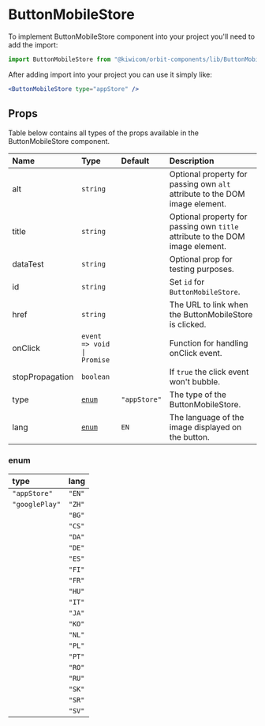 # ButtonMobileStore

To implement ButtonMobileStore component into your project you'll need to add the import:

```jsx
import ButtonMobileStore from "@kiwicom/orbit-components/lib/ButtonMobileStore";
```

After adding import into your project you can use it simply like:

```jsx
<ButtonMobileStore type="appStore" />
```

## Props

Table below contains all types of the props available in the ButtonMobileStore component.

| Name            | Type                       | Default      | Description                                                                   |
| :-------------- | :------------------------- | :----------- | :---------------------------------------------------------------------------- |
| alt             | `string`                   |              | Optional property for passing own `alt` attribute to the DOM image element.   |
| title           | `string`                   |              | Optional property for passing own `title` attribute to the DOM image element. |
| dataTest        | `string`                   |              | Optional prop for testing purposes.                                           |
| id              | `string`                   |              | Set `id` for `ButtonMobileStore`.                                             |
| href            | `string`                   |              | The URL to link when the ButtonMobileStore is clicked.                        |
| onClick         | `event => void \| Promise` |              | Function for handling onClick event.                                          |
| stopPropagation | `boolean`                  |              | If `true` the click event won't bubble.                                       |
| type            | [`enum`](#enum)            | `"appStore"` | The type of the ButtonMobileStore.                                            |
| lang            | [`enum`](#enum)            | `EN`         | The language of the image displayed on the button.                            |

### enum

| type           | lang   |
| :------------- | :----- |
| `"appStore"`   | `"EN"` |
| `"googlePlay"` | `"ZH"` |
|                | `"BG"` |
|                | `"CS"` |
|                | `"DA"` |
|                | `"DE"` |
|                | `"ES"` |
|                | `"FI"` |
|                | `"FR"` |
|                | `"HU"` |
|                | `"IT"` |
|                | `"JA"` |
|                | `"KO"` |
|                | `"NL"` |
|                | `"PL"` |
|                | `"PT"` |
|                | `"RO"` |
|                | `"RU"` |
|                | `"SK"` |
|                | `"SR"` |
|                | `"SV"` |
